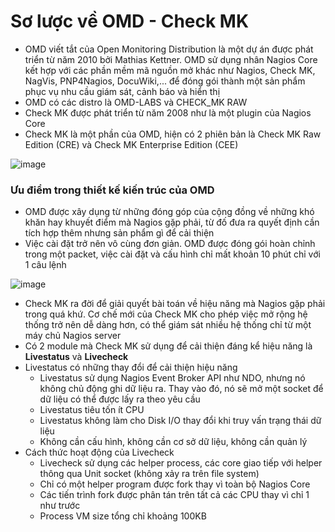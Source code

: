 # Sơ lược về OMD - Check MK
- OMD viết tắt của Open Monitoring Distribution là một dự án được phát triển từ năm 2010 bởi Mathias Kettner. OMD sử dụng nhân Nagios Core kết hợp với các phần mềm mã nguồn mở khác như Nagios, Check MK, NagVis, PNP4Nagios, DocuWiki,... để đóng gói thành một sản phẩm phục vụ nhu cầu giám sát, cảnh báo và hiển thị
- OMD có các distro là OMD-LABS và CHECK_MK RAW
- Check MK được phát triển từ năm 2008 như là một plugin của Nagios Core
- Check MK là một phần của OMD, hiện có 2 phiên bản là Check MK Raw Edition (CRE) và Check MK Enterprise Edition (CEE)

![image](https://github.com/shaidoka/thuctap-NhanHoa/raw/main/CheckMK_Zabbix/CheckMK/images/OMD.png)

### Ưu điểm trong thiết kế kiến trúc của OMD
- OMD được xây dụng từ những đóng góp của cộng đồng về những khó khăn hay khuyết điểm mà Nagios gặp phải, từ đố đưa ra quyết định cần tích hợp thêm nhưng sản phẩm gì để cải thiện
- Việc cài đặt trở nên vô cùng đơn giản. OMD được đóng gói hoàn chỉnh trong một packet, việc cài đặt và cấu hình chỉ mất khoản 10 phút chỉ với 1 câu lệnh

![image](https://github.com/shaidoka/thuctap-NhanHoa/raw/main/CheckMK_Zabbix/CheckMK/images/OMD_Infrastructure.png)

- Check MK ra đời để giải quyết bài toán về hiệu năng mà Nagios gặp phải trong quá khứ. Cơ chế mới của Check MK cho phép việc mở rộng hệ thống trở nên dễ dàng hơn, có thể giám sát nhiều hệ thống chỉ từ một máy chủ Nagios server
- Có 2 module mà Check MK sử dụng để cải thiện đáng kể hiệu năng là **Livestatus** và **Livecheck**
- Livestatus có những thay đổi để cải thiện hiệu năng
    - Livestatus sử dụng Nagios Event Broker API như NDO, nhưng nó không chủ động ghi dữ liệu ra. Thay vào đó, nó sẽ mở một socket để dữ liệu có thể được lấy ra theo yêu cầu
    - Livestatus tiêu tốn ít CPU
    - Livestatus không làm cho Disk I/O thay đổi khi truy vấn trạng thái dữ liệu
    - Không cần cấu hình, không cần cơ sở dữ liệu, không cần quản lý
- Cách thức hoạt động của Livecheck
    - Livecheck sử dụng các helper process, các core giao tiếp với helper thông qua Unit socket (không xảy ra trên file system)
    - Chỉ có một helper program được fork thay vì toàn bộ Nagios Core
    - Các tiến trình fork được phân tán trên tất cả các CPU thay vì chỉ 1 như trước
    - Process VM size tổng chỉ khoảng 100KB
